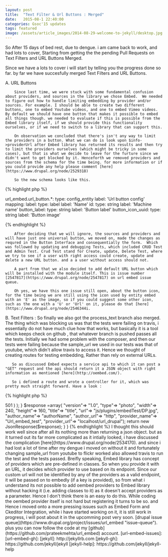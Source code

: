 ```yaml
---
layout: post
title:  "Text Filter & Url Buttons : Merged"
date:   2015-08-1 22:40:00
categories: Gsoc'15 updates
tags: featured
image: /assets/article_images/2014-08-29-welcome-to-jekyll/desktop.jpg
---
```

So After 15 days of bed rest, due to dengue. i am came back to work, and had lots to cover, Starting from getting the the pending Pull Requests on Text Filters and URL Buttons Merged.

Since we have a lots to cover i will start by telling you the progress done so far. by far we have succesfully merged Text Filters and URL Buttons.

A. URL Buttons 
   
        Since last time, we were stuck with some fundamental confusion about providers, and sources in the library we chose Embed.  We needed to figure out how to handle limiting embedding by provider and/or sources. For example. I should be able to create two different buttons, one to embed Youtube videos, and one to embed Vimeo videos. By default we should have one button that makes it possible to embed all things though. we needed to evaluate if this is possible from the Embed library itself, if we should provide this functionality ourselves, or if we need to switch to a library that can support this.

        On observation we concluded that there's isn't any way to limit the providers in a button. What we can do is look upon $info->providerUrl after Embed library has returned its results and then try to limit the providers ourselves (which might be tricky in some cases), but that is what we decide to leave for the furture since we didn't want to get blocked by it. Henceforth we removed providers and sources from the schema for the time being. for more information or if you could provide any help please comment [here](https://www.drupal.org/node/2529318)
        
        So the new schema looks like this.

{% highlight php %}

url_embed.url_button.\*:
  type: config_entity
  label: 'Url button config'
  mapping:
    label:
      type: label
      label: 'Name'
    id: 
      type: string
      label: 'Machine name'
    button_label:
      type: string
      label: 'Button label'
    button_icon_uuid:
      type: string
      label: 'Button image'

{% endhighlight %}

        After deciding that we will ignore, the sources and providers and will have just one universal button, we moved on, made the changes as requred in the Button Interface and consequentially the form.  Which was followed by updating and debugging Tests, which included CRUD Test and Admin Test. Crud Test stand for Create, update, Delete Test, where we try to see if a user with right access could create, update and delete a new URL button. and a a user without access should not.

        A part from that we also decided to add default URL button which will be installed with the module itself. This is issue number [2547817](https://www.drupal.org/node/2547817) on url embed issue queue.

        Oh yes, we have this one issue still open, about the button icon, for the time being we are still using the icon used by entity embed with an 'E' as the image, so if you could suggest some other icon, such as the one with a 'U' or 'Url' on it, please do that [here](https://www.drupal.org/node/2546344i.

B. Text Filters : 
       So finally we also got the process_text branch also merged. The thing which was blocking us was that the tests were failing on travis, i essentially do not have much clue how that works, but basically it is a tool which keeps check on github , that whatever branch is pushed passes all the tests. Initially we had some problem with the composer, and then our tests were failing because the sample_url we used in our tests was that of youtube, which didn't allow travis to access it. Hence we thought of creating routes for testing embedding, Rather than rely on external URLs.

       So as discussed Embed expects a service api to which it can post a "GET" request and the api should return it a JSON object with right information as mentioned [here](http://oembed.com/).

       So i defined a route and wrote a controller for it, which was pretty much straight forward. Have a look :

{% highlight php %}

<?php

/**
 * @file
 * Contains \Drupal\url_embed\Controller\OembedProvider.
 */

namespace Drupal\url_embed\Controller;

use Drupal\Core\Controller\ControllerBase;
use Symfony\Component\HttpFoundation\JsonResponse;
    
/**
 * Provides a Oembed Json Response
 *
 */
class OembedProvider extends ControllerBase{


 
    /**
     * Returns a json response whenever called.
     *
     */
    public function content($url=False, $Format = 'json'){
        
        //Start by checking format
        if( $format == 'xml'){
            //throw an error as we don't support it
            return 501;//new WP_Error( 'oembed_lack_support', __( 'only JSON supported for oEmbed' ), array( 'status' => 501 ) );
        }
       
        $response =array( "version"=> "1.0",
                                   "type"=> "photo",
                                   "width"=> 240,
                                   "height"=> 160,
                                   "title"=> "title",
                                   "url"=> "js/plugins/embedTest/DP.jpg",
                                   "author_name"=> "authorName",
                                   "author_url"=> "http",
                                   "provider_name"=> "Url_embed_test",
                                   "provider_url"=> "localhost/url_drupal");  

        return new JsonResponse($response);
    }
    
}

{% endhighlight %}

I thought this should work well since after all its nothing more than returning a json object. but as it turned out its far more complicated as it intially looked, i have discussed the complication [here](https://www.drupal.org/node/2534170). and since i had lost a lot of time after my dengue i moved on without it and fortunately changing sample_url from youtube to flickr worked also allowed travis to run the test and the tests passed. 

Breifly speaking, Embed library has concept of providers which are pre-defined in classes. So when you provide it with an URL, it decides which provider to use based on its endpoint. Since our custom url will not be identified by any of the providers as a valid endpoint, it will be passed on to embedly (if a key is provided), so from what i understand its not possible to add oembed providers to Embed library without hacking it (i.e. adding classes to it) as it doesn't accept providers as a parameter. Hence I don't think there is an easy to do this. While coding the oembed provider itself is not hard but registering it turns to be so.

and Hence i moved onto a more pressing issues such as Embed Form and Ckeditor Integration, while i have started working on it, it is still work in progress, i will post about it in the upcomming post very soon.


[drupal issue queue](https://www.drupal.org/project/issues/url_embed "issue-queue").

plus you can now follow the code at my [github](https://github.com/prateekmehta/url_embed) account.

[url-embed-issues]: [url-embed-gh]:


[jekyll]:      http://jekyllrb.com
[jekyll-gh]:   https://github.com/jekyll/jekyll
[jekyll-help]: https://github.com/jekyll/jekyll-help
